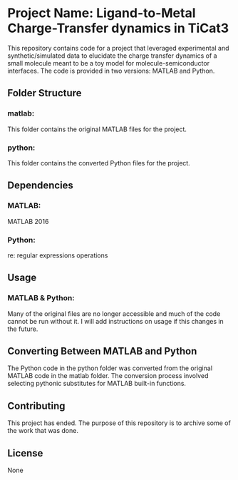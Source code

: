 # Project Name: Ligand-to-Metal Charge-Transfer dynamics in TiCat3

This repository contains code for a project that leveraged experimental and synthetic/simulated data to elucidate the charge transfer dynamics of a small molecule meant to be a toy model for molecule-semiconductor interfaces. The code is provided in two versions: MATLAB and Python.

## Folder Structure
### matlab:
This folder contains the original MATLAB files for the project.
### python:
This folder contains the converted Python files for the project.

## Dependencies
### MATLAB:
MATLAB 2016

### Python:
re:        regular expressions operations

## Usage
### MATLAB & Python:
Many of the original files are no longer accessible and much of the code cannot be run without it. I will add instructions on usage if this changes in the future.

## Converting Between MATLAB and Python
The Python code in the python folder was converted from the original MATLAB code in the matlab folder.
The conversion process involved selecting pythonic substitutes for MATLAB built-in functions.

## Contributing
This project has ended. The purpose of this repository is to archive some of the work that was done.

## License
None
